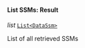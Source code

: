 

#### List SSMs: Result  
  
<article>

*list* [`List<DataSsm>`](#datassm) 

List of all retrieved SSMs

</article>

